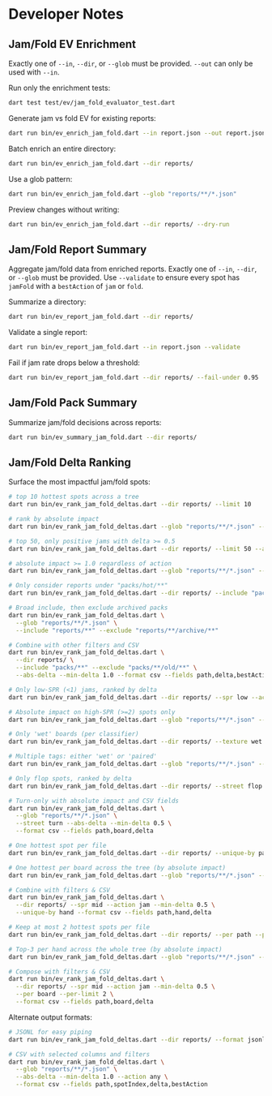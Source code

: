 # Developer Notes

## Jam/Fold EV Enrichment

Exactly one of `--in`, `--dir`, or `--glob` must be provided. `--out` can only be used with `--in`.

Run only the enrichment tests:

```sh
dart test test/ev/jam_fold_evaluator_test.dart
```

Generate jam vs fold EV for existing reports:

```sh
dart run bin/ev_enrich_jam_fold.dart --in report.json --out report.json
```

Batch enrich an entire directory:

```sh
dart run bin/ev_enrich_jam_fold.dart --dir reports/
```

Use a glob pattern:

```sh
dart run bin/ev_enrich_jam_fold.dart --glob "reports/**/*.json"
```

Preview changes without writing:

```sh
dart run bin/ev_enrich_jam_fold.dart --dir reports/ --dry-run
```

## Jam/Fold Report Summary

Aggregate jam/fold data from enriched reports. Exactly one of `--in`, `--dir`, or `--glob` must be provided. Use `--validate` to ensure every spot has `jamFold` with a `bestAction` of `jam` or `fold`.

Summarize a directory:

```sh
dart run bin/ev_report_jam_fold.dart --dir reports/
```

Validate a single report:

```sh
dart run bin/ev_report_jam_fold.dart --in report.json --validate
```

Fail if jam rate drops below a threshold:

```sh
dart run bin/ev_report_jam_fold.dart --dir reports/ --fail-under 0.95
```

## Jam/Fold Pack Summary

Summarize jam/fold decisions across reports:

```sh
dart run bin/ev_summary_jam_fold.dart --dir reports/
```

## Jam/Fold Delta Ranking

Surface the most impactful jam/fold spots:

```sh
# top 10 hottest spots across a tree
dart run bin/ev_rank_jam_fold_deltas.dart --dir reports/ --limit 10

# rank by absolute impact
dart run bin/ev_rank_jam_fold_deltas.dart --glob "reports/**/*.json" --abs-delta

# top 50, only positive jams with delta >= 0.5
dart run bin/ev_rank_jam_fold_deltas.dart --dir reports/ --limit 50 --action jam --min-delta 0.5

# absolute impact >= 1.0 regardless of action
dart run bin/ev_rank_jam_fold_deltas.dart --glob "reports/**/*.json" --abs-delta --min-delta 1.0

# Only consider reports under "packs/hot/**"
dart run bin/ev_rank_jam_fold_deltas.dart --dir reports/ --include "packs/hot/**"

# Broad include, then exclude archived packs
dart run bin/ev_rank_jam_fold_deltas.dart \
  --glob "reports/**/*.json" \
  --include "reports/**" --exclude "reports/**/archive/**"

# Combine with other filters and CSV
dart run bin/ev_rank_jam_fold_deltas.dart \
  --dir reports/ \
  --include "packs/**" --exclude "packs/**/old/**" \
  --abs-delta --min-delta 1.0 --format csv --fields path,delta,bestAction

# Only low-SPR (<1) jams, ranked by delta
dart run bin/ev_rank_jam_fold_deltas.dart --dir reports/ --spr low --action jam

# Absolute impact on high-SPR (>=2) spots only
dart run bin/ev_rank_jam_fold_deltas.dart --glob "reports/**/*.json" --spr high --abs-delta --min-delta 1.0

# Only 'wet' boards (per classifier)
dart run bin/ev_rank_jam_fold_deltas.dart --dir reports/ --texture wet

# Multiple tags: either 'wet' or 'paired'
dart run bin/ev_rank_jam_fold_deltas.dart --glob "reports/**/*.json" --texture wet,paired --limit 50

# Only flop spots, ranked by delta
dart run bin/ev_rank_jam_fold_deltas.dart --dir reports/ --street flop

# Turn-only with absolute impact and CSV fields
dart run bin/ev_rank_jam_fold_deltas.dart \
  --glob "reports/**/*.json" \
  --street turn --abs-delta --min-delta 0.5 \
  --format csv --fields path,board,delta

# One hottest spot per file
dart run bin/ev_rank_jam_fold_deltas.dart --dir reports/ --unique-by path

# One hottest per board across the tree (by absolute impact)
dart run bin/ev_rank_jam_fold_deltas.dart --glob "reports/**/*.json" --abs-delta --unique-by board

# Combine with filters & CSV
dart run bin/ev_rank_jam_fold_deltas.dart \
  --dir reports/ --spr mid --action jam --min-delta 0.5 \
  --unique-by hand --format csv --fields path,hand,delta

# Keep at most 2 hottest spots per file
dart run bin/ev_rank_jam_fold_deltas.dart --dir reports/ --per path --per-limit 2

# Top-3 per hand across the whole tree (by absolute impact)
dart run bin/ev_rank_jam_fold_deltas.dart --glob "reports/**/*.json" --abs-delta --per hand --per-limit 3

# Compose with filters & CSV
dart run bin/ev_rank_jam_fold_deltas.dart \
  --dir reports/ --spr mid --action jam --min-delta 0.5 \
  --per board --per-limit 2 \
  --format csv --fields path,board,delta
```

Alternate output formats:

```sh
# JSONL for easy piping
dart run bin/ev_rank_jam_fold_deltas.dart --dir reports/ --format jsonl

# CSV with selected columns and filters
dart run bin/ev_rank_jam_fold_deltas.dart \
  --glob "reports/**/*.json" \
  --abs-delta --min-delta 1.0 --action any \
  --format csv --fields path,spotIndex,delta,bestAction
```
